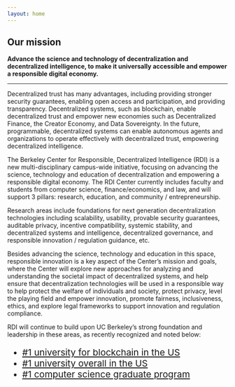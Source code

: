 ```yaml
---
layout: home
---
```


## Our mission

**Advance the science and technology of decentralization and decentralized intelligence, to make it universally accessible and empower a responsible digital economy.**


---

Decentralized trust has many advantages, including providing stronger security guarantees, enabling open access and participation, and providing transparency. Decentralized systems, such as blockchain, enable decentralized trust and empower new economies such as Decentralized Finance, the Creator Economy, and Data Sovereignty. In the future, programmable, decentralized systems can enable autonomous agents and organizations to operate effectively with decentralized trust, empowering decentralized intelligence.

The Berkeley Center for Responsible, Decentralized Intelligence (RDI) is a new multi-disciplinary campus-wide initiative, focusing on advancing the science, technology and education  of decentralization and empowering a responsible digital economy. The RDI Center currently includes faculty and students from computer science,  finance/economics, and law, and will support 3 pillars: research, education, and community / entrepreneurship.  

Research areas include foundations for next generation decentralization technologies including scalability, usability, provable security guarantees, auditable privacy, incentive compatibility, systemic stability, and decentralized systems and intelligence, decentralized governance, and responsible innovation / regulation guidance, etc. 

Besides advancing the science, technology and education in this space, responsible innovation is a key aspect of the Center’s mission and goals, where the Center will explore new approaches for analyzing and understanding the societal impact of decentralized systems, and help ensure that decentralization technologies will be used in a responsible way to help protect the welfare of individuals and society, protect privacy, level the playing field and empower innovation, promote fairness, inclusiveness, ethics, and explore legal frameworks to support innovation and regulation compliance. 

RDI will continue to build upon UC Berkeley’s strong foundation and leadership in these areas, as recently recognized and noted below:
<ul style="font-size: 15pt;">
  <li><a href="https://www.coindesk.com/layer2/2021/10/04/the-top-universities-for-blockchain-by-coindesk-2021/" style="font-size: 15.5pt;">#1 university for blockchain in the US</a></li>
  <li><a href="https://news.berkeley.edu/2021/09/08/uc-berkeley-no-1-on-forbes-list-of-americas-top-colleges/" style="font-size: 15.5pt;">#1 university overall in the US</a></li>
  <li><a href="https://eecs.berkeley.edu/about/by-the-numbers#eecsrankings" style="font-size: 15.5pt;">#1 computer science graduate program</a></li>
</ul>
